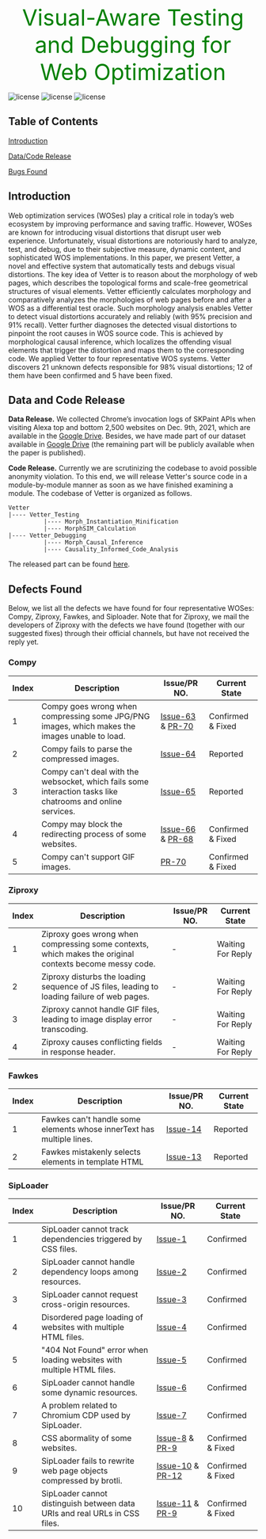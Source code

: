 <head>
    <script src="https://cdn.mathjax.org/mathjax/latest/MathJax.js?config=TeX-AMS-MML_HTMLorMML" type="text/javascript"></script>
    <script type="text/x-mathjax-config">
        MathJax.Hub.Config({
            tex2jax: {
            skipTags: ['script', 'noscript', 'style', 'textarea', 'pre'],
            inlineMath: [['$','$']]
            }
        });
    </script>
</head>
<br />
<center style="font-size:45px;color:green;line-height:-10px"> Visual-Aware Testing and Debugging for Web Optimization </center>

![license](https://img.shields.io/badge/platform-web-green "Platform")
![license](https://img.shields.io/badge/Licence-Apache%202.0-blue.svg "Apache")
![license](https://img.shields.io/badge/Version-Beta-yellow "Version")
## Table of Contents
[Introduction](#introduction)

[Data/Code Release](#data-and-code-release)

[Bugs Found](#bugs-found)

## Introduction
Web optimization services (WOSes) play a critical role in today’s web ecosystem by improving performance and saving traffic. However, WOSes are known for introducing visual distortions that disrupt user web experience. Unfortunately,
visual distortions are notoriously hard to analyze, test, and debug, due to their subjective measure, dynamic content, and sophisticated WOS implementations. In this paper, we present Vetter, a novel and effective system that automatically tests and debugs visual distortions. The key idea of Vetter is to reason about the morphology of web pages,
which describes the topological forms and scale-free geometrical structures of visual elements. Vetter efficiently calculates morphology and comparatively analyzes the morphologies
of web pages before and after a WOS as a differential test oracle. Such morphology analysis enables Vetter to detect visual distortions accurately and reliably (with 95% precision
and 91% recall). Vetter further diagnoses the detected visual distortions to pinpoint the root causes in WOS source code.
This is achieved by morphological causal inference, which localizes the offending visual elements that trigger the distortion and maps them to the corresponding code. We applied
Vetter to four representative WOS systems. Vetter discovers 21 unknown defects responsible for 98% visual distortions; 12 of them have been confirmed and 5 have been fixed.


## Data and Code Release
**Data Release.** We collected Chrome’s invocation logs of SKPaint APIs when visiting Alexa top and bottom 2,500 websites on Dec. 9th, 2021, which are available in the <a href="https://drive.google.com/drive/folders/186QVPhd5jGKOkaKUp0HYpbm4CQelOJsw?usp=sharing">Google Drive</a>. Besides, we have made part of our dataset available in <a href="https://drive.google.com/drive/folders/186QVPhd5jGKOkaKUp0HYpbm4CQelOJsw?usp=sharing">Google Drive</a> (the remaining part will be publicly available when the paper is published).

**Code Release.** Currently we are scrutinizing the codebase to avoid possible anonymity violation. To this end, we will release Vetter's source code in a module-by-module manner as soon as we have finished examining a module.
The codebase of Vetter is organized as follows.
```
Vetter
|---- Vetter_Testing
          |---- Morph_Instantiation_Minification
          |---- MorphSIM_Calculation
|---- Vetter_Debugging
          |---- Morph_Causal_Inference
          |---- Causality_Informed_Code_Analysis
```

The released part can be found <a href="https://github.com/Web-Distortion/Web-Distortion.github.io/tree/master/Vetter">here</a>.

## Defects Found
Below, we list all the defects we have found for four representative WOSes: Compy, Ziproxy, Fawkes, and Siploader.
Note that for Ziproxy, we mail the developers of Ziproxy with the defects we have found (together with our suggested fixes) through their official channels, but have not received the reply yet.

### Compy

| Index    | Description     | Issue/PR NO. | Current State |
| -------------- | ----------------------------------- | ------------------------|  ------------------------|
|1|Compy goes wrong when compressing some JPG/PNG images, which makes the images unable to load.| <a href="https://github.com/barnacs/compy/issues/63">Issue-63</a> & <a href="https://github.com/barnacs/compy/pull/70">PR-70</a> | Confirmed & Fixed |
|2|Compy fails to parse the compressed images.| <a href="https://github.com/barnacs/compy/issues/64">Issue-64</a> | Reported |
|3|Compy can't deal with the websocket, which fails some interaction tasks like chatrooms and online services.| <a href="https://github.com/barnacs/compy/issues/65">Issue-65</a> | Reported |
|4|Compy may block the redirecting process of some websites.| <a href="https://github.com/barnacs/compy/issues/66">Issue-66</a> & <a href="https://github.com/barnacs/compy/pull/68">PR-68</a> | Confirmed & Fixed |
|5|Compy can't support GIF images. | <a href="https://github.com/barnacs/compy/pull/70">PR-70</a> | Confirmed & Fixed |

### Ziproxy


| Index    | Description     | Issue/PR NO. | Current State |
| -------------- | ----------------------------------- | ------------------------|  ------------------------|
|1| Ziproxy goes wrong when compressing some contexts, which makes the original contexts become messy code. | - | Waiting For Reply |
|2| Ziproxy disturbs the loading sequence of JS files, leading to loading failure of  web pages. | - | Waiting For Reply |
|3| Ziproxy cannot handle GIF files, leading to image display error transcoding. | - | Waiting For Reply |
|4| Ziproxy causes conflicting fields in response header. | - | Waiting For Reply |

### Fawkes
| Index    | Description     | Issue/PR NO. | Current State |
| -------------- | ----------------------------------- | ------------------------|  ------------------------|
|1| Fawkes can't handle some elements whose innerText has multiple lines. | <a href="https://github.com/fawkes-nsdi20/fawkes/issues/14">Issue-14</a> | Reported |
|2| Fawkes mistakenly selects elements in template HTML | <a href="https://github.com/fawkes-nsdi20/fawkes/issues/13">Issue-13</a>  | Reported |

### SipLoader
| Index    | Description     | Issue/PR NO. | Current State |
| -------------- | ----------------------------------- | ------------------------|  ------------------------|
|1| SipLoader cannot track dependencies triggered by CSS files. | <a href="https://github.com/SipLoader/SipLoader.github.io/issues/1">Issue-1</a> | Confirmed |
|2| SipLoader cannot handle dependency loops among resources. | <a href="https://github.com/SipLoader/SipLoader.github.io/issues/2">Issue-2</a> | Confirmed |
|3| SipLoader cannot request cross-origin resources. | <a href="https://github.com/SipLoader/SipLoader.github.io/issues/3">Issue-3</a> | Confirmed |
|4| Disordered page loading of websites with multiple HTML files. | <a href="https://github.com/SipLoader/SipLoader.github.io/issues/4">Issue-4</a> | Confirmed |
|5| "404 Not Found" error when loading websites with multiple HTML files. | <a href="https://github.com/SipLoader/SipLoader.github.io/issues/5">Issue-5</a> | Confirmed |
|6| SipLoader cannot handle some dynamic resources. | <a href="https://github.com/SipLoader/SipLoader.github.io/issues/6">Issue-6</a> | Confirmed |
|7| A problem related to Chromium CDP used by SipLoader. | <a href="https://github.com/SipLoader/SipLoader.github.io/issues/7">Issue-7</a> | Confirmed |
|8| CSS abormality of some websites. | <a href="https://github.com/SipLoader/SipLoader.github.io/issues/8">Issue-8</a> & <a href="https://github.com/SipLoader/SipLoader.github.io/pull/9">PR-9</a> | Confirmed & Fixed |
|9| SipLoader fails to rewrite web page objects compressed by brotli. | <a href="https://github.com/SipLoader/SipLoader.github.io/issues/10">Issue-10</a> & <a href="https://github.com/SipLoader/SipLoader.github.io/pull/12">PR-12</a> | Confirmed & Fixed |
|10| SipLoader cannot distinguish between data URIs and real URLs in CSS files. | <a href="https://github.com/SipLoader/SipLoader.github.io/issues/11">Issue-11</a> & <a href="https://github.com/SipLoader/SipLoader.github.io/pull/9">PR-9</a> | Confirmed & Fixed |
